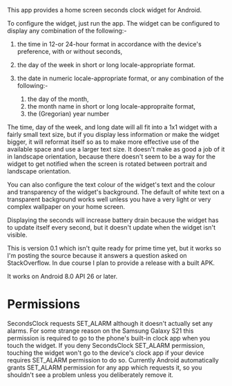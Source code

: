 This app provides a home screen seconds clock widget for Android.

To configure the widget, just run the app. The widget can be configured to display any combination of the following:-

1. the time in 12-or 24-hour format in accordance with the device's preference, with or without seconds,

2. the day of the week in short or long locale-appropriate format.

3. the date in numeric locale-appropriate format, or any combination of the following:-

    1. the day of the month,
    2. the month name in short or long locale-appropraite format,
    3. the (Gregorian) year number

The time, day of the week, and long date will all fit into a 1x1 widget with a fairly small text size, but if you display less information or make the widget bigger, it will reformat itself so as to make more effective use of the available space and use a larger text size. It doesn't make as good a job of it in landscape orientation, because there doesn't seem to be a way for the widget to get notified when the screen is rotated between portrait and landscape orientation.

You can also configure the text colour of the widget's text and the colour and transparency of the widget's background. The default of white text on a transparent background works well unless you have a very light or very complex wallpaper on your home screen.

Displaying the seconds will increase battery drain because the widget has to update itself every second, but it doesn't update when the widget isn't visible.

This is version 0.1 which isn't quite ready for prime time yet, but it works so I'm posting the source because it answers a question asked on StackOverflow. In due course I plan to provide a release with a built APK.

It works on Android 8.0 API 26 or later.

# Permissions
SecondsClock requests SET_ALARM although it doesn't actually set any alarms. For some strange reason on the Samsung Galaxy S21 this permission is required to go to the phone's built-in clock app when you touch the widget. If you deny SecondsClock  SET_ALARM permission, touching the widget won't go to the device's clock app if your device requires SET_ALARM permission to do so. Currently Android automatically grants SET_ALARM permission for any app which requests it, so you shouldn't see a problem unless you deliberately remove it.
